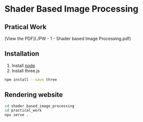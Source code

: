 # Shader Based Image Processing

## Pratical Work
[View the PDF](./PW - 1 - Shader based Image Processing.pdf)

## Installation

1. Install [node](https://nodejs.org/en)
2. Install three.js
  ```bash
  npm install --save three
  ```

## Rendering website
  ```bash
  cd shader_based_image_processing
  cd practical_work
  npx serve .
  ```

